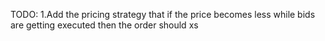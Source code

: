 TODO:
1.Add the pricing strategy that if the price becomes less while bids are getting executed then the order should xs